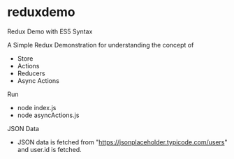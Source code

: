 # reduxdemo
Redux Demo with ES5 Syntax

A Simple Redux Demonstration for understanding the concept of
 - Store
 - Actions
 - Reducers
 - Async Actions

Run
 - node index.js
 - node asyncActions.js
 
JSON Data
 - JSON data is fetched from "https://jsonplaceholder.typicode.com/users" and user.id is fetched.
 

